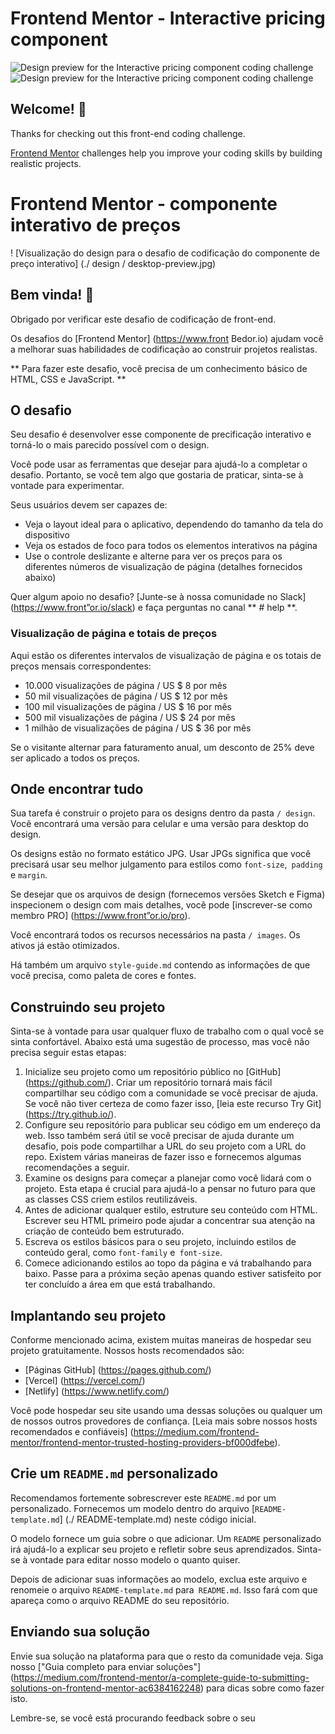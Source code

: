 # Frontend Mentor - Interactive pricing component

![Design preview for the Interactive pricing component coding challenge](./design/desktop-design.jpg)
![Design preview for the Interactive pricing component coding challenge](./design/mobile-design.jpg)


## Welcome! 👋

Thanks for checking out this front-end coding challenge.

[Frontend Mentor](https://www.frontendmentor.io) challenges help you improve your coding skills by building realistic projects.

# Frontend Mentor - componente interativo de preços

! [Visualização do design para o desafio de codificação do componente de preço interativo] (./ design / desktop-preview.jpg)

## Bem vinda! 👋

Obrigado por verificar este desafio de codificação de front-end.

Os desafios do [Frontend Mentor] (https://www.front Bedor.io) ajudam você a melhorar suas habilidades de codificação ao construir projetos realistas.

** Para fazer este desafio, você precisa de um conhecimento básico de HTML, CSS e JavaScript. **

## O desafio

Seu desafio é desenvolver esse componente de precificação interativo e torná-lo o mais parecido possível com o design.

Você pode usar as ferramentas que desejar para ajudá-lo a completar o desafio. Portanto, se você tem algo que gostaria de praticar, sinta-se à vontade para experimentar.

Seus usuários devem ser capazes de:

- Veja o layout ideal para o aplicativo, dependendo do tamanho da tela do dispositivo
- Veja os estados de foco para todos os elementos interativos na página
- Use o controle deslizante e alterne para ver os preços para os diferentes números de visualização de página (detalhes fornecidos abaixo)

Quer algum apoio no desafio? [Junte-se à nossa comunidade no Slack] (https://www.front”or.io/slack) e faça perguntas no canal ** # help **.

### Visualização de página e totais de preços

Aqui estão os diferentes intervalos de visualização de página e os totais de preços mensais correspondentes:

- 10.000 visualizações de página / US $ 8 por mês
- 50 mil visualizações de página / US $ 12 por mês
- 100 mil visualizações de página / US $ 16 por mês
- 500 mil visualizações de página / US $ 24 por mês
- 1 milhão de visualizações de página / US $ 36 por mês

Se o visitante alternar para faturamento anual, um desconto de 25% deve ser aplicado a todos os preços.

## Onde encontrar tudo

Sua tarefa é construir o projeto para os designs dentro da pasta `/ design`. Você encontrará uma versão para celular e uma versão para desktop do design.

Os designs estão no formato estático JPG. Usar JPGs significa que você precisará usar seu melhor julgamento para estilos como `font-size`,` padding` e `margin`.

Se desejar que os arquivos de design (fornecemos versões Sketch e Figma) inspecionem o design com mais detalhes, você pode [inscrever-se como membro PRO] (https://www.front”or.io/pro).

Você encontrará todos os recursos necessários na pasta `/ images`. Os ativos já estão otimizados.

Há também um arquivo `style-guide.md` contendo as informações de que você precisa, como paleta de cores e fontes.

## Construindo seu projeto

Sinta-se à vontade para usar qualquer fluxo de trabalho com o qual você se sinta confortável. Abaixo está uma sugestão de processo, mas você não precisa seguir estas etapas:

1. Inicialize seu projeto como um repositório público no [GitHub] (https://github.com/). Criar um repositório tornará mais fácil compartilhar seu código com a comunidade se você precisar de ajuda. Se você não tiver certeza de como fazer isso, [leia este recurso Try Git] (https://try.github.io/).
2. Configure seu repositório para publicar seu código em um endereço da web. Isso também será útil se você precisar de ajuda durante um desafio, pois pode compartilhar a URL do seu projeto com a URL do repo. Existem várias maneiras de fazer isso e fornecemos algumas recomendações a seguir.
3. Examine os designs para começar a planejar como você lidará com o projeto. Esta etapa é crucial para ajudá-lo a pensar no futuro para que as classes CSS criem estilos reutilizáveis.
4. Antes de adicionar qualquer estilo, estruture seu conteúdo com HTML. Escrever seu HTML primeiro pode ajudar a concentrar sua atenção na criação de conteúdo bem estruturado.
5. Escreva os estilos básicos para o seu projeto, incluindo estilos de conteúdo geral, como `font-family` e` font-size`.
6. Comece adicionando estilos ao topo da página e vá trabalhando para baixo. Passe para a próxima seção apenas quando estiver satisfeito por ter concluído a área em que está trabalhando.

## Implantando seu projeto

Conforme mencionado acima, existem muitas maneiras de hospedar seu projeto gratuitamente. Nossos hosts recomendados são:

- [Páginas GitHub] (https://pages.github.com/)
- [Vercel] (https://vercel.com/)
- [Netlify] (https://www.netlify.com/)

Você pode hospedar seu site usando uma dessas soluções ou qualquer um de nossos outros provedores de confiança. [Leia mais sobre nossos hosts recomendados e confiáveis] (https://medium.com/frontend-mentor/frontend-mentor-trusted-hosting-providers-bf000dfebe).

## Crie um `README.md` personalizado

Recomendamos fortemente sobrescrever este `README.md` por um personalizado. Fornecemos um modelo dentro do arquivo [`README-template.md`] (./ README-template.md) neste código inicial.

O modelo fornece um guia sobre o que adicionar. Um `README` personalizado irá ajudá-lo a explicar seu projeto e refletir sobre seus aprendizados. Sinta-se à vontade para editar nosso modelo o quanto quiser.

Depois de adicionar suas informações ao modelo, exclua este arquivo e renomeie o arquivo `README-template.md` para` README.md`. Isso fará com que apareça como o arquivo README do seu repositório.

## Enviando sua solução

Envie sua solução na plataforma para que o resto da comunidade veja. Siga nosso ["Guia completo para enviar soluções"] (https://medium.com/frontend-mentor/a-complete-guide-to-submitting-solutions-on-frontend-mentor-ac6384162248) para dicas sobre como fazer isto.

Lembre-se, se você está procurando feedback sobre o seu